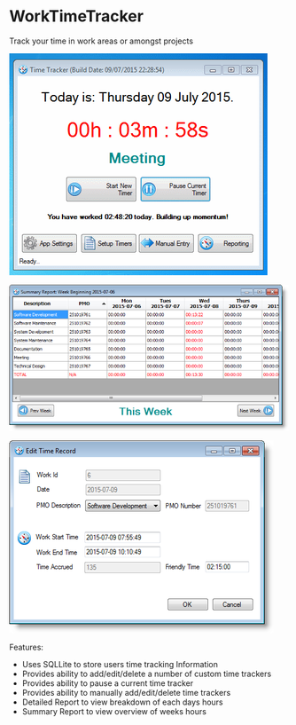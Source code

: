 # WorkTimeTracker

Track your time in work areas or amongst projects 

![alt tag](https://raw.githubusercontent.com/OceanAirdrop/WorkTimeTracker/master/Screenshots/TimeTrackerDemo.gif)

![alt tag](https://raw.githubusercontent.com/OceanAirdrop/WorkTimeTracker/master/Screenshots/SummaryReport.png)

![alt tag](https://raw.githubusercontent.com/OceanAirdrop/WorkTimeTracker/master/Screenshots/EditTimeRecord.png)

Features:

* Uses SQLLite to store users time tracking Information
* Provides ability to add/edit/delete a number of custom time trackers
* Provides ability to pause a current time tracker
* Provides ability to manually add/edit/delete time trackers
* Detailed Report to view breakdown of each days hours
* Summary Report to view overview of weeks hours
